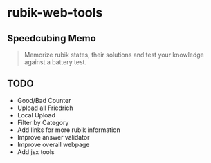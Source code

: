 rubik-web-tools
===============

Speedcubing Memo
---

>Memorize rubik states, their solutions and test your knowledge against a battery test.

TODO
---
* Good/Bad Counter
* Upload all Friedrich
* Local Upload
* Filter by Category
* Add links for more rubik information
* Improve answer validator
* Improve overall webpage
* Add jsx tools
